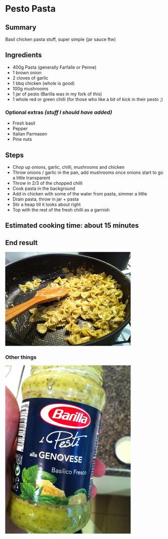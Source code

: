 # Pesto Pasta

## Summary
Basil chicken pasta stuff, super simple (jar sauce ftw)

## Ingredients
- 400g Pasta (generally Farfalle or Penne)
- 1 brown onion
- 2 cloves of garlic
- 1 bbq chicken (whole is good)
- 100g mushrooms
- 1 jar of pesto (Barilla was in my fork of this)
- 1 whole red or green chilli (for those who like a bit of kick in their pesto ;)

### Optional extras _(stuff I should have added)_
- Fresh basil
- Pepper 
- Italian Parmasen
- Pine nuts

## Steps
- Chop up onions, garlic, chilli, mushrooms and chicken
- Throw onions / garlic in the pan, add mushrooms once onions start to go a little transparent
- Throw in 2/3 of the chopped chilli
- Cook pasta in the background
- Add in chicken with some of the water from pasta, simmer a little
- Drain pasta, throw in jar + pasta
- Stir a heap till it looks about right
- Top with the rest of the fresh chilli as a garnish

## Estimated cooking time: about 15 minutes

## End result
![in the pan](https://github.com/anathematic/Cooking-Fu/blob/master/easy/pesto_pasta/Photo%2025-01-12%206%2057%2002%20PM.jpg?raw=true)

### Other things
![just a reminder of the jar I bought](https://github.com/anathematic/Cooking-Fu/blob/master/easy/pesto_pasta/Photo%2025-01-12%206%2058%2038%20PM.jpg?raw=true)